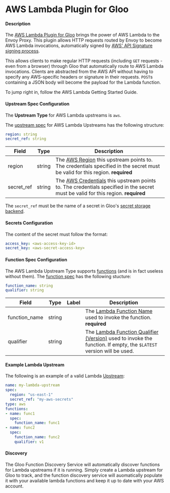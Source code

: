 # AWS Lambda Plugin for Gloo


#### Description

The [AWS Lambda Plugin for Gloo](https://github.com/solo-io/gloo-plugins/tree/master/aws) brings the power of AWS Lambda
to the Envoy Proxy. This plugin allows HTTP requests routed by Envoy to become AWS Lambda invocations, automatically
signed by [AWS' API Signature signing process](https://docs.aws.amazon.com/general/latest/gr/signature-version-4.html). 

This allows clients to make regular HTTP requests (including `GET` requests - even from a browser) through Gloo that
automatically route to AWS Lambda invocations. Clients are abstracted from the AWS API without having to specify
any AWS-specific headers or signature in their requests. `POST`s containing a JSON body will become the payload
for the Lambda function.

To jump right in, follow the AWS Lambda Getting Started Guide<!--(TODO)-->.


#### Upstream Spec Configuration

The **Upstream Type** for AWS Lambda upstreams is `aws`. 

The [upstream spec](../v1/upstream.md#v1.Upstream) for AWS Lambda Upstreams has the following structure:

```yaml
region: string
secret_ref: string
```
| Field | Type |  Description |
| ----- | ---- |  ----------- |
| region | string |  The [AWS Region](https://docs.aws.amazon.com/general/latest/gr/rande.html) this upstream points to. The credentials specified in the secret must be valid for this region. **required** |
| secret_ref | string |  The [AWS Credentials](https://docs.aws.amazon.com/cli/latest/userguide/cli-chap-getting-started.html) this upstream points to. The credentials specified in the secret must be valid for this region. **required** |

The `secret_ref` must be the name of a secret in Gloo's [secret storage backend](../introduction/concepts.md#secrets).



#### Secrets Configuration

The content of the secret must follow the format:

```yaml
access_key: <aws-access-key-id>
secret_key: <aws-secret-access-key>
```



#### Function Spec Configuration
The AWS Lambda Upstream Type supports [functions](../introduction/concepts.md#Functions) (and is in fact useless without them).
The [function spec](../v1/upstream.md#v1.Function) has the following stucture:


```yaml
function_name: string
qualifier: string
```

| Field | Type | Label | Description |
| ----- | ---- | ----- | ----------- |
| function_name | string |  | The [Lambda Function Name](https://docs.aws.amazon.com/lambda/latest/dg/API_Invoke.html#API_Invoke_RequestSyntax) used to invoke the function. **required** |
| qualifier | string |  | The [Lambda Function Qualifier (Version)](https://docs.aws.amazon.com/lambda/latest/dg/API_Invoke.html#API_Invoke_RequestSyntax) used to invoke the function. If empty, the `$LATEST` version will be used. |


#### Example Lambda Upstream

The following is an example of a valid Lambda [Upstream](../introduction/concepts.md#Upstreams):

```yaml
name: my-lambda-upstream
spec:
  region: "us-east-1"
  secret_ref: "my-aws-secrets"
type: aws
functions:
- name: func1
  spec:
    function_name: func1
- name: func2
  spec:
    function_name: func2
    qualifier: v1

```

#### Discovery

The Gloo Function Discovery Service<!--(TODO)--> will automatically discover functions for Lambda upstreams if it is running.
Simply create a Lambda upstream for Gloo to track, and the function discovery service will auomatically populate it with your
available lambda functions and keep it up to date with your AWS account. 
